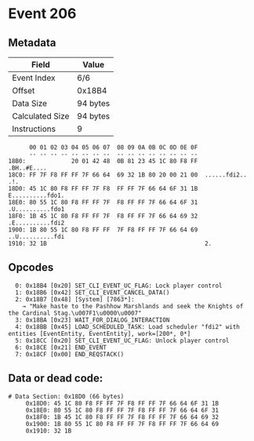 # Event 206

## Metadata

| Field           | Value    |
|-----------------|----------|
| Event Index     | 6/6      |
| Offset          | 0x18B4   |
| Data Size       | 94 bytes |
| Calculated Size | 94 bytes |
| Instructions    | 9        |

```
      00 01 02 03 04 05 06 07  08 09 0A 0B 0C 0D 0E 0F
      -- -- -- -- -- -- -- --  -- -- -- -- -- -- -- --
18B0:             20 01 42 48  0B 81 23 45 1C 80 F8 FF       .BH..#E....
18C0: FF 7F F8 FF FF 7F 66 64  69 32 1B 80 20 00 21 00  ......fdi2.. .!.
18D0: 45 1C 80 F8 FF FF 7F F8  FF FF 7F 66 64 6F 31 1B  E..........fdo1.
18E0: 80 55 1C 80 F8 FF FF 7F  F8 FF FF 7F 66 64 6F 31  .U..........fdo1
18F0: 1B 45 1C 80 F8 FF FF 7F  F8 FF FF 7F 66 64 69 32  .E..........fdi2
1900: 1B 80 55 1C 80 F8 FF FF  7F F8 FF FF 7F 66 64 69  ..U..........fdi
1910: 32 1B                                             2.              
```

## Opcodes

```
  0: 0x18B4 [0x20] SET_CLI_EVENT_UC_FLAG: Lock player control
  1: 0x18B6 [0x42] SET_CLI_EVENT_CANCEL_DATA()
  2: 0x18B7 [0x48] [System] [7863*]:
    → "Make haste to the Pashhow Marshlands and seek the Knights of the Cardinal Stag.\u007F1\u0000\u0007"
  3: 0x18BA [0x23] WAIT_FOR_DIALOG_INTERACTION
  4: 0x18BB [0x45] LOAD_SCHEDULED_TASK: Load scheduler "fdi2" with entities [EventEntity, EventEntity], work=[200*, 0*]
  5: 0x18CC [0x20] SET_CLI_EVENT_UC_FLAG: Unlock player control
  6: 0x18CE [0x21] END_EVENT
  7: 0x18CF [0x00] END_REQSTACK()
```

## Data or dead code:

```
# Data Section: 0x18D0 (66 bytes)
     0x18D0: 45 1C 80 F8 FF FF 7F F8 FF FF 7F 66 64 6F 31 1B
     0x18E0: 80 55 1C 80 F8 FF FF 7F F8 FF FF 7F 66 64 6F 31
     0x18F0: 1B 45 1C 80 F8 FF FF 7F F8 FF FF 7F 66 64 69 32
     0x1900: 1B 80 55 1C 80 F8 FF FF 7F F8 FF FF 7F 66 64 69
     0x1910: 32 1B
```